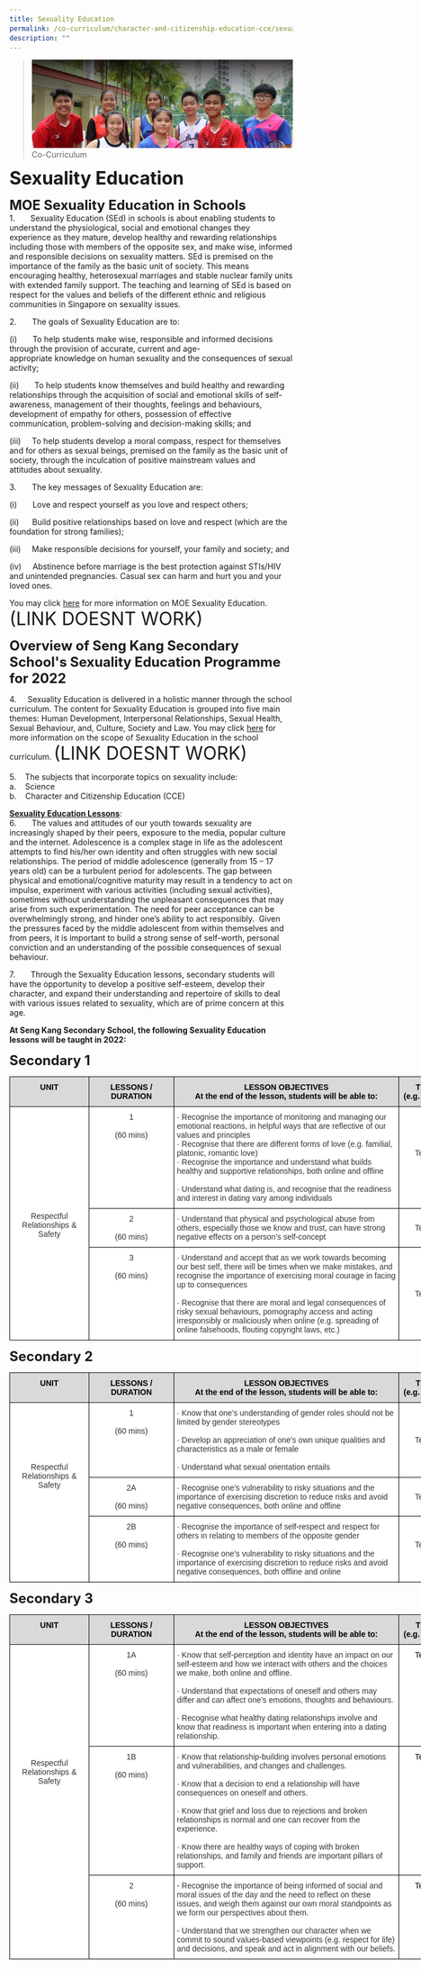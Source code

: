 ```yaml
---
title: Sexuality Education
permalink: /co-curriculum/character-and-citizenship-education-cce/sexuality-education
description: ""
---
```

>![](/images/About%20us.jpg)
>Co-Curriculum

**<font size=6>Sexuality Education</font>**<br>

**<font size=5>MOE Sexuality Education in Schools</font>**<br>
1.       Sexuality Education (SEd) in schools is about enabling students to understand the physiological, social and emotional changes they experience as they mature, develop healthy and rewarding relationships including those with members of the opposite sex, and make wise, informed and responsible decisions on sexuality matters. SEd is premised on the importance of the family as the basic unit of society. This means encouraging healthy, heterosexual marriages and stable nuclear family units with extended family support. The teaching and learning of SEd is based on respect for the values and beliefs of the different ethnic and religious communities in Singapore on sexuality issues.

2.       The goals of Sexuality Education are to:

(i)       To help students make wise, responsible and informed decisions through the provision of accurate, current and age-appropriate knowledge on human sexuality and the consequences of sexual activity;

(ii)       To help students know themselves and build healthy and rewarding relationships through the acquisition of social and emotional skills of self-awareness, management of their thoughts, feelings and behaviours, development of empathy for others, possession of effective communication, problem-solving and decision-making skills; and

(iii)     To help students develop a moral compass, respect for themselves and for others as sexual beings, premised on the family as the basic unit of society, through the inculcation of positive mainstream values and attitudes about sexuality.

3.       The key messages of Sexuality Education are:

(i)       Love and respect yourself as you love and respect others;

(ii)      Build positive relationships based on love and respect (which are the foundation for strong families);

(iii)     Make responsible decisions for yourself, your family and society; and

(iv)     Abstinence before marriage is the best protection against STIs/HIV and unintended pregnancies. Casual sex can harm and hurt you and your loved ones. 

You may click [here](https://www.moe.gov.sg/education/programmes/social-and-emotional-learning/sexuality-education) for more information on MOE Sexuality Education. <font size=6>(LINK DOESNT WORK)</font>

  
**<font size=5>Overview of Seng Kang Secondary School's Sexuality Education Programme for 2022
</font>**<br>

4.     Sexuality Education is delivered in a holistic manner through the school curriculum. The content for Sexuality Education is grouped into five main themes: Human Development, Interpersonal Relationships, Sexual Health, Sexual Behaviour, and, Culture, Society and Law. You may click [here](https://www.moe.gov.sg/education/programmes/social-and-emotional-learning/sexuality-education/scope-and-teaching-approach-of-sexuality-education-in-schools) for more information on the scope of Sexuality Education in the school curriculum. <font size=6>(LINK DOESNT WORK)</font>

5.    The subjects that incorporate topics on sexuality include:<br>
a.    Science<br>
b.    Character and Citizenship Education (CCE)

**<u>Sexuality Education Lessons</u>**:<br>
6.       The values and attitudes of our youth towards sexuality are increasingly shaped by their peers, exposure to the media, popular culture and the internet. Adolescence is a complex stage in life as the adolescent attempts to find his/her own identity and often struggles with new social relationships. The period of middle adolescence (generally from 15 – 17 years old) can be a turbulent period for adolescents. The gap between physical and emotional/cognitive maturity may result in a tendency to act on impulse, experiment with various activities (including sexual activities), sometimes without understanding the unpleasant consequences that may arise from such experimentation. The need for peer acceptance can be overwhelmingly strong, and hinder one’s ability to act responsibly.  Given the pressures faced by the middle adolescent from within themselves and from peers, it is important to build a strong sense of self-worth, personal conviction and an understanding of the possible consequences of sexual behaviour.

7.       Through the Sexuality Education lessons, secondary students will have the opportunity to develop a positive self-esteem, develop their character, and expand their understanding and repertoire of skills to deal with various issues related to sexuality, which are of prime concern at this age.

**At Seng Kang Secondary School, the following Sexuality Education lessons will be taught in 2022:**

**<font size=5>Secondary 1</font>**<br>

<table style="border-collapse:collapse;border-spacing:0;table-layout: fixed; width: 844px" class="tg"><colgroup><col style="width: 141px"><col style="width: 151px"><col style="width: 401px"><col style="width: 151px"></colgroup><thead><tr><th style="background-color:#D9D9D9;border-color:black;border-style:solid;border-width:1px;color:#333;font-family:Arial, sans-serif;font-size:14px;font-weight:bold;overflow:hidden;padding:10px 5px;text-align:center;vertical-align:top;word-break:normal"><span style="color:black">UNIT</span></th><th style="background-color:#D9D9D9;border-color:black;border-style:solid;border-width:1px;color:#333;font-family:Arial, sans-serif;font-size:14px;font-weight:bold;overflow:hidden;padding:10px 5px;text-align:center;vertical-align:top;word-break:normal"><span style="color:black">LESSONS / DURATION</span></th><th style="background-color:#D9D9D9;border-color:black;border-style:solid;border-width:1px;color:#333;font-family:Arial, sans-serif;font-size:14px;font-weight:bold;overflow:hidden;padding:10px 5px;text-align:center;vertical-align:top;word-break:normal"><span style="color:black">LESSON OBJECTIVES</span><br><span style="color:black">At the end of the lesson, students will be able to:</span></th><th style="background-color:#D9D9D9;border-color:black;border-style:solid;border-width:1px;color:#333;font-family:Arial, sans-serif;font-size:14px;font-weight:bold;overflow:hidden;padding:10px 5px;text-align:center;vertical-align:top;word-break:normal"><span style="color:black">TIME PERIOD</span><br><span style="color:black">(e.g. Term 1 Week 2)</span></th></tr></thead><tbody><tr><td style="background-color:#FFF;border-color:black;border-style:solid;border-width:1px;color:#333;font-family:Arial, sans-serif;font-size:14px;overflow:hidden;padding:10px 5px;text-align:center;vertical-align:top;word-break:normal" rowspan="3"><br><br><br><br><br><br><br><br><br><br><br>Respectful Relationships &amp; Safety<br> <br> </td><td style="background-color:#FFF;border-color:black;border-style:solid;border-width:1px;color:#333;font-family:Arial, sans-serif;font-size:14px;overflow:hidden;padding:10px 5px;text-align:center;vertical-align:top;word-break:normal">1<br><br>(60 mins)</td><td style="background-color:#FFF;border-color:black;border-style:solid;border-width:1px;color:#333;font-family:Arial, sans-serif;font-size:14px;overflow:hidden;padding:10px 5px;text-align:left;vertical-align:top;word-break:normal">·       Recognise the importance of monitoring and managing our emotional reactions, in helpful ways that are reflective of our values and principles<br>·       Recognise that there are different forms of love (e.g. familial, platonic, romantic love)<br>·       Recognise the importance and understand what builds healthy and supportive relationships, both online and offline<br><br>·       Understand what dating is, and recognise that the readiness and interest in dating vary among individuals</td><td style="background-color:#FFF;border-color:black;border-style:solid;border-width:1px;color:#333;font-family:Arial, sans-serif;font-size:14px;overflow:hidden;padding:10px 5px;text-align:center;vertical-align:top;word-break:normal"><br><br><br><br>Term 4 Week 1<br></td></tr><tr><td style="background-color:#FFF;border-color:black;border-style:solid;border-width:1px;color:#333;font-family:Arial, sans-serif;font-size:14px;overflow:hidden;padding:10px 5px;text-align:center;vertical-align:top;word-break:normal">2<br><br>(60 mins)</td><td style="background-color:#FFF;border-color:black;border-style:solid;border-width:1px;color:#333;font-family:Arial, sans-serif;font-size:14px;overflow:hidden;padding:10px 5px;text-align:left;vertical-align:top;word-break:normal">·       Understand that physical and psychological abuse from others, especially those we know and trust, can have strong negative effects on a person’s self-concept</td><td style="background-color:#FFF;border-color:black;border-style:solid;border-width:1px;color:#333;font-family:Arial, sans-serif;font-size:14px;overflow:hidden;padding:10px 5px;text-align:center;vertical-align:top;word-break:normal"><br>Term 4 Week 2</td></tr><tr><td style="background-color:#FFF;border-color:black;border-style:solid;border-width:1px;color:#333;font-family:Arial, sans-serif;font-size:14px;overflow:hidden;padding:10px 5px;text-align:center;vertical-align:top;word-break:normal">3<br><br>(60 mins)</td><td style="background-color:#FFF;border-color:black;border-style:solid;border-width:1px;color:#333;font-family:Arial, sans-serif;font-size:14px;overflow:hidden;padding:10px 5px;text-align:left;vertical-align:top;word-break:normal">·       Understand and accept that as we work towards becoming our best self, there will be times when we make mistakes, and recognise the importance of exercising moral courage in facing up to consequences<br><br>·       Recognise that there are moral and legal consequences of risky sexual behaviours, pornography access and acting irresponsibly or maliciously when online (e.g. spreading of online falsehoods, flouting copyright laws, etc.)</td><td style="background-color:#FFF;border-color:black;border-style:solid;border-width:1px;color:#333;font-family:Arial, sans-serif;font-size:14px;overflow:hidden;padding:10px 5px;text-align:center;vertical-align:top;word-break:normal"><br><br><br><br>Term 4 Week 2</td></tr></tbody></table>

**<font size=5>Secondary 2</font>**<br>
<table style="border-collapse:collapse;border-spacing:0;table-layout: fixed; width: 844px" class="tg"><colgroup><col style="width: 141px"><col style="width: 151px"><col style="width: 401px"><col style="width: 151px"></colgroup><thead><tr><th style="background-color:#D9D9D9;border-color:black;border-style:solid;border-width:1px;color:#333;font-family:Arial, sans-serif;font-size:14px;font-weight:bold;overflow:hidden;padding:10px 5px;text-align:center;vertical-align:top;word-break:normal"><span style="color:black">UNIT</span></th><th style="background-color:#D9D9D9;border-color:black;border-style:solid;border-width:1px;color:#333;font-family:Arial, sans-serif;font-size:14px;font-weight:bold;overflow:hidden;padding:10px 5px;text-align:center;vertical-align:top;word-break:normal"><span style="color:black">LESSONS / DURATION</span></th><th style="background-color:#D9D9D9;border-color:black;border-style:solid;border-width:1px;color:#333;font-family:Arial, sans-serif;font-size:14px;font-weight:bold;overflow:hidden;padding:10px 5px;text-align:center;vertical-align:top;word-break:normal"><span style="color:black">LESSON OBJECTIVES</span><br><span style="color:black">At the end of the lesson, students will be able to:</span></th><th style="background-color:#D9D9D9;border-color:black;border-style:solid;border-width:1px;color:#333;font-family:Arial, sans-serif;font-size:14px;font-weight:bold;overflow:hidden;padding:10px 5px;text-align:center;vertical-align:top;word-break:normal"><span style="color:black">TIME PERIOD</span><br><span style="color:black">(e.g. Term 1 Week 2)</span></th></tr></thead><tbody><tr><td style="background-color:#FFF;border-color:black;border-style:solid;border-width:1px;color:#333;font-family:Arial, sans-serif;font-size:14px;overflow:hidden;padding:10px 5px;text-align:center;vertical-align:top;word-break:normal" rowspan="3"><br><br><br><br><br><br>Respectful Relationships &amp; Safety</td><td style="background-color:#FFF;border-color:black;border-style:solid;border-width:1px;color:#333;font-family:Arial, sans-serif;font-size:14px;overflow:hidden;padding:10px 5px;text-align:center;vertical-align:top;word-break:normal">1<br><br>(60  mins)</td><td style="background-color:#FFF;border-color:black;border-style:solid;border-width:1px;color:#333;font-family:Arial, sans-serif;font-size:14px;overflow:hidden;padding:10px 5px;text-align:left;vertical-align:top;word-break:normal">·      Know that one’s understanding of gender roles should not be limited by gender stereotypes<br><br>·      Develop an appreciation of one’s own unique qualities and characteristics as a male or female<br><br>·      Understand what sexual orientation entails</td><td style="background-color:#FFF;border-color:black;border-style:solid;border-width:1px;color:#333;font-family:Arial, sans-serif;font-size:14px;overflow:hidden;padding:10px 5px;text-align:center;vertical-align:top;word-break:normal"><br><br><br>Term 1 Week 9</td></tr><tr><td style="background-color:#FFF;border-color:black;border-style:solid;border-width:1px;color:#333;font-family:Arial, sans-serif;font-size:14px;overflow:hidden;padding:10px 5px;text-align:center;vertical-align:top;word-break:normal">2A<br><br>(60 mins)</td><td style="background-color:#FFF;border-color:black;border-style:solid;border-width:1px;color:#333;font-family:Arial, sans-serif;font-size:14px;overflow:hidden;padding:10px 5px;text-align:left;vertical-align:top;word-break:normal">·      Recognise one’s vulnerability to risky situations and the importance of exercising discretion to reduce risks and avoid negative consequences, both online and offline</td><td style="background-color:#FFF;border-color:black;border-style:solid;border-width:1px;color:#333;font-family:Arial, sans-serif;font-size:14px;overflow:hidden;padding:10px 5px;text-align:center;vertical-align:top;word-break:normal"><br>Term 3 Week 3</td></tr><tr><td style="background-color:#FFF;border-color:black;border-style:solid;border-width:1px;color:#333;font-family:Arial, sans-serif;font-size:14px;overflow:hidden;padding:10px 5px;text-align:center;vertical-align:top;word-break:normal">2B<br><br>(60 mins)</td><td style="background-color:#FFF;border-color:black;border-style:solid;border-width:1px;color:#333;font-family:Arial, sans-serif;font-size:14px;overflow:hidden;padding:10px 5px;text-align:left;vertical-align:top;word-break:normal">·     Recognise the importance of self-respect and respect for others in relating to members of the opposite gender<br><br>·     Recognise one’s vulnerability to risky situations and the importance of exercising discretion to reduce risks and avoid negative consequences, both offline and online</td><td style="background-color:#FFF;border-color:black;border-style:solid;border-width:1px;color:#333;font-family:Arial, sans-serif;font-size:14px;overflow:hidden;padding:10px 5px;text-align:center;vertical-align:top;word-break:normal"><br><br>Term 3 Week 5<br></td></tr></tbody></table>

**<font size=5>Secondary 3</font>**<br>
<table style="border-collapse:collapse;border-spacing:0;table-layout: fixed; width: 844px" class="tg"><colgroup><col style="width: 141px"><col style="width: 151px"><col style="width: 401px"><col style="width: 151px"></colgroup><thead><tr><th style="background-color:#D9D9D9;border-color:#000000;border-style:solid;border-width:1px;color:#333;font-family:Arial, sans-serif;font-size:14px;font-weight:bold;overflow:hidden;padding:10px 5px;text-align:center;vertical-align:top;word-break:normal"><span style="color:black">UNIT</span></th><th style="background-color:#D9D9D9;border-color:#000000;border-style:solid;border-width:1px;color:#333;font-family:Arial, sans-serif;font-size:14px;font-weight:bold;overflow:hidden;padding:10px 5px;text-align:center;vertical-align:top;word-break:normal"><span style="color:black">LESSONS / DURATION</span></th><th style="background-color:#D9D9D9;border-color:#000000;border-style:solid;border-width:1px;color:#333;font-family:Arial, sans-serif;font-size:14px;font-weight:bold;overflow:hidden;padding:10px 5px;text-align:center;vertical-align:top;word-break:normal"><span style="color:black">LESSON OBJECTIVES</span><br><span style="color:black">At the end of the lesson, students will be able to:</span></th><th style="background-color:#D9D9D9;border-color:#000000;border-style:solid;border-width:1px;color:#333;font-family:Arial, sans-serif;font-size:14px;font-weight:bold;overflow:hidden;padding:10px 5px;text-align:center;vertical-align:top;word-break:normal"><span style="color:black">TIME PERIOD</span><br><span style="color:black">(e.g. Term 1 Week 2)</span></th></tr></thead><tbody><tr><td style="background-color:#FFF;border-color:#000000;border-style:solid;border-width:1px;color:#333;font-family:Arial, sans-serif;font-size:14px;overflow:hidden;padding:10px 5px;text-align:center;vertical-align:top;word-break:normal" rowspan="3"><br><br><br><br><br><br><br><br><br><br><br><br>Respectful Relationships &amp; Safety</td><td style="background-color:#FFF;border-color:#000000;border-style:solid;border-width:1px;color:#333;font-family:Arial, sans-serif;font-size:14px;overflow:hidden;padding:10px 5px;text-align:center;vertical-align:top;word-break:normal">1A<br><br>(60 mins)</td><td style="background-color:#FFF;border-color:#000000;border-style:solid;border-width:1px;color:#333;font-family:Arial, sans-serif;font-size:14px;overflow:hidden;padding:10px 5px;text-align:left;vertical-align:top;word-break:normal">·       Know that self-perception and identity have an impact on our self-esteem and how we interact with others and the choices we make, both online and offline.<br><br>·       Understand that expectations of oneself and others may differ and can affect one’s emotions, thoughts and behaviours.<br><br>·       Recognise what healthy dating relationships involve and know that readiness is important when entering into a dating relationship.</td><td style="background-color:#FFF;border-color:#000000;border-style:solid;border-width:1px;color:#333;font-family:Arial, sans-serif;font-size:14px;overflow:hidden;padding:10px 5px;text-align:center;vertical-align:top;word-break:normal"><span style="color:black">Term 1 Week 9</span></td></tr><tr><td style="background-color:#FFF;border-color:#000000;border-style:solid;border-width:1px;color:#333;font-family:Arial, sans-serif;font-size:14px;overflow:hidden;padding:10px 5px;text-align:center;vertical-align:top;word-break:normal">1B<br><br>(60 mins)<br></td><td style="background-color:#FFF;border-color:#000000;border-style:solid;border-width:1px;color:#333;font-family:Arial, sans-serif;font-size:14px;overflow:hidden;padding:10px 5px;text-align:left;vertical-align:top;word-break:normal">·       Know that relationship-building involves personal emotions and vulnerabilities, and changes and challenges.<br><br>·       Know that a decision to end a relationship will have consequences on oneself and others.<br><br>·       Know that grief and loss due to rejections and broken relationships is normal and one can recover from the experience.<br><br>·       Know there are healthy ways of coping with broken relationships, and family and friends are important pillars of support.</td><td style="background-color:#FFF;border-color:#000000;border-style:solid;border-width:1px;color:#333;font-family:Arial, sans-serif;font-size:14px;overflow:hidden;padding:10px 5px;text-align:center;vertical-align:top;word-break:normal"><span style="color:black">Term 2 Week 7</span></td></tr><tr><td style="background-color:#FFF;border-color:#000000;border-style:solid;border-width:1px;color:#333;font-family:Arial, sans-serif;font-size:14px;overflow:hidden;padding:10px 5px;text-align:center;vertical-align:top;word-break:normal">2<br><br>(60 mins)</td><td style="background-color:#FFF;border-color:#000000;border-style:solid;border-width:1px;color:#333;font-family:Arial, sans-serif;font-size:14px;overflow:hidden;padding:10px 5px;text-align:left;vertical-align:top;word-break:normal"><span style="background-color:initial">- Recognise the importance of being informed of social and moral issues of the day and the need to reflect on these issues, and weigh them against our own moral standpoints as we form our perspectives about them.</span><br><br><span style="background-color:initial">- Understand that we strengthen our character when we commit to sound values-based viewpoints (e.g. respect for life) and decisions, and speak and act in alignment with our beliefs.</span><br></td><td style="background-color:#FFF;border-color:#000000;border-style:solid;border-width:1px;color:#333;font-family:Arial, sans-serif;font-size:14px;overflow:hidden;padding:10px 5px;text-align:center;vertical-align:top;word-break:normal"><span style="color:black">Term 2 Week 8</span></td></tr></tbody></table>